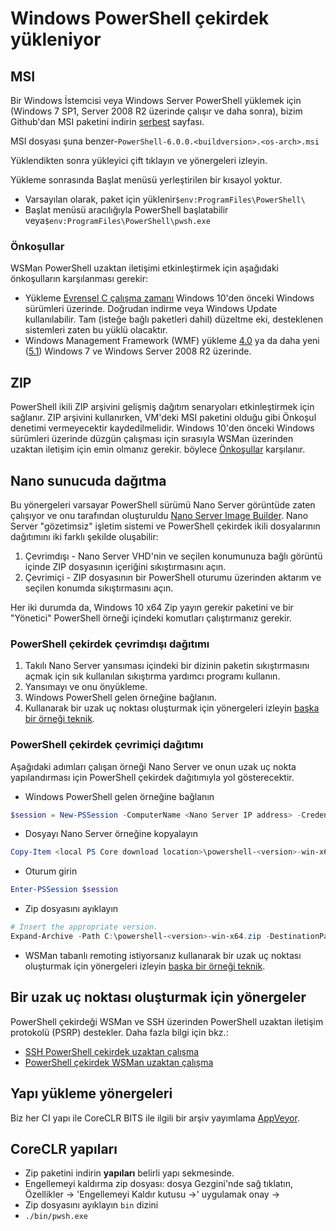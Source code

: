 # <a name="installing-powershell-core-on-windows"></a>Windows PowerShell çekirdek yükleniyor

## <a name="msi"></a>MSI

Bir Windows İstemcisi veya Windows Server PowerShell yüklemek için (Windows 7 SP1, Server 2008 R2 üzerinde çalışır ve daha sonra), bizim Github'dan MSI paketini indirin [serbest][] sayfası.

MSI dosyası şuna benzer-`PowerShell-6.0.0.<buildversion>.<os-arch>.msi`
<!-- TODO: should be updated to point to the Download Center as well -->

Yüklendikten sonra yükleyici çift tıklayın ve yönergeleri izleyin.

Yükleme sonrasında Başlat menüsü yerleştirilen bir kısayol yoktur.

* Varsayılan olarak, paket için yüklenir`$env:ProgramFiles\PowerShell\`
* Başlat menüsü aracılığıyla PowerShell başlatabilir veya`$env:ProgramFiles\PowerShell\pwsh.exe`

### <a name="prerequisites"></a>Önkoşullar

WSMan PowerShell uzaktan iletişimi etkinleştirmek için aşağıdaki önkoşulların karşılanması gerekir:

* Yükleme [Evrensel C çalışma zamanı](https://www.microsoft.com/download/details.aspx?id=50410) Windows 10'den önceki Windows sürümleri üzerinde.
  Doğrudan indirme veya Windows Update kullanılabilir.
  Tam (isteğe bağlı paketleri dahil) düzeltme eki, desteklenen sistemleri zaten bu yüklü olacaktır.
* Windows Management Framework (WMF) yükleme [4.0](https://www.microsoft.com/download/details.aspx?id=40855) ya da daha yeni ([5.1](https://www.microsoft.com/download/details.aspx?id=54616)) Windows 7 ve Windows Server 2008 R2 üzerinde.

## <a name="zip"></a>ZIP

PowerShell ikili ZIP arşivini gelişmiş dağıtım senaryoları etkinleştirmek için sağlanır.
ZIP arşivini kullanırken, VM'deki MSI paketini olduğu gibi Önkoşul denetimi vermeyecektir kaydedilmelidir.
Windows 10'den önceki Windows sürümleri üzerinde düzgün çalışması için sırasıyla WSMan üzerinden uzaktan iletişim için emin olmanız gerekir. böylece [Önkoşullar](#prerequisites) karşılanır.

## <a name="deploying-on-nano-server"></a>Nano sunucuda dağıtma

Bu yönergeleri varsayar PowerShell sürümü Nano Server görüntüde zaten çalışıyor ve onu tarafından oluşturuldu [Nano Server Image Builder](https://technet.microsoft.com/windows-server-docs/get-started/deploy-nano-server).
Nano Server "gözetimsiz" işletim sistemi ve PowerShell çekirdek ikili dosyalarının dağıtımını iki farklı şekilde oluşabilir:

1. Çevrimdışı - Nano Server VHD'nin ve seçilen konumunuza bağlı görüntü içinde ZIP dosyasının içeriğini sıkıştırmasını açın.
1. Çevrimiçi - ZIP dosyasının bir PowerShell oturumu üzerinden aktarım ve seçilen konumda sıkıştırmasını açın.

Her iki durumda da, Windows 10 x64 Zip yayın gerekir paketini ve bir "Yönetici" PowerShell örneği içindeki komutları çalıştırmanız gerekir.

### <a name="offline-deployment-of-powershell-core"></a>PowerShell çekirdek çevrimdışı dağıtımı

1. Takılı Nano Server yansıması içindeki bir dizinin paketin sıkıştırmasını açmak için sık kullanılan sıkıştırma yardımcı programı kullanın.
1. Yansımayı ve onu önyükleme.
1. Windows PowerShell gelen örneğine bağlanın.
1. Kullanarak bir uzak uç noktası oluşturmak için yönergeleri izleyin [başka bir örneği teknik](#executed-by-another-instance-of-powershell-on-behalf-of-the-instance-that-it-will-register).

### <a name="online-deployment-of-powershell-core"></a>PowerShell çekirdek çevrimiçi dağıtımı

Aşağıdaki adımları çalışan örneği Nano Server ve onun uzak uç nokta yapılandırması için PowerShell çekirdek dağıtımıyla yol gösterecektir.

* Windows PowerShell gelen örneğine bağlanın

```powershell
$session = New-PSSession -ComputerName <Nano Server IP address> -Credential <An Administrator account on the system>
```

* Dosyayı Nano Server örneğine kopyalayın

```powershell
Copy-Item <local PS Core download location>\powershell-<version>-win-x64.zip c:\ -ToSession $session
```

* Oturum girin

```powershell
Enter-PSSession $session
```

* Zip dosyasını ayıklayın

```powershell
# Insert the appropriate version.
Expand-Archive -Path C:\powershell-<version>-win-x64.zip -DestinationPath "C:\PowerShellCore_<version>"
```

* WSMan tabanlı remoting istiyorsanız kullanarak bir uzak uç noktası oluşturmak için yönergeleri izleyin [başka bir örneği teknik](../core-powershell/WSMan-Remoting-in-PowerShell-Core.md#executed-by-another-instance-of-powershell-on-behalf-of-the-instance-that-it-will-register).

## <a name="instructions-to-create-a-remoting-endpoint"></a>Bir uzak uç noktası oluşturmak için yönergeler

PowerShell çekirdeği WSMan ve SSH üzerinden PowerShell uzaktan iletişim protokolü (PSRP) destekler. Daha fazla bilgi için bkz.:

* [SSH PowerShell çekirdek uzaktan çalışma][ssh-remoting]
* [PowerShell çekirdek WSMan uzaktan çalışma][wsman-remoting]

## <a name="artifact-installation-instructions"></a>Yapı yükleme yönergeleri

Biz her CI yapı ile CoreCLR BITS ile ilgili bir arşiv yayımlama [AppVeyor][].

## <a name="coreclr-artifacts"></a>CoreCLR yapıları

* Zip paketini indirin **yapıları** belirli yapı sekmesinde.
* Engellemeyi kaldırma zip dosyası: dosya Gezgini'nde sağ tıklatın, Özellikler -> 'Engellemeyi Kaldır kutusu ->' uygulamak onay ->
* Zip dosyasını ayıklayın `bin` dizini
* `./bin/pwsh.exe`

<!-- [download-center]: TODO -->
[serbest]: https://github.com/PowerShell/PowerShell/releases
[signing]: ../../tools/Sign-Package.ps1
[ssh-remoting]: ../core-powershell/SSH-Remoting-in-PowerShell-Core.md
[wsman-remoting]: ../core-powershell/WSMan-Remoting-in-PowerShell-Core.md
[AppVeyor]: https://ci.appveyor.com/project/PowerShell/powershell
